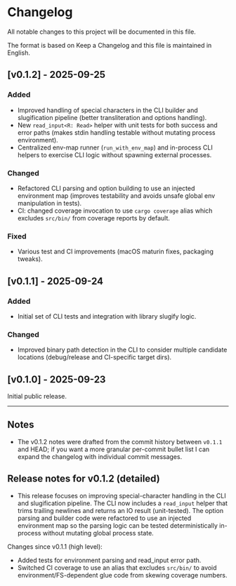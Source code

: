 # Changelog

All notable changes to this project will be documented in this file.

The format is based on Keep a Changelog and this file is maintained in
English.

## [v0.1.2] - 2025-09-25
### Added
- Improved handling of special characters in the CLI builder and slugification
  pipeline (better transliteration and options handling).
- New `read_input<R: Read>` helper with unit tests for both success and error
  paths (makes stdin handling testable without mutating process environment).
- Centralized env-map runner (`run_with_env_map`) and in-process CLI helpers to
  exercise CLI logic without spawning external processes.
### Changed
- Refactored CLI parsing and option building to use an injected environment map
  (improves testability and avoids unsafe global env manipulation in tests).
- CI: changed coverage invocation to use `cargo coverage` alias which excludes
  `src/bin/` from coverage reports by default.
### Fixed
- Various test and CI improvements (macOS maturin fixes, packaging tweaks).

## [v0.1.1] - 2025-09-24
### Added
- Initial set of CLI tests and integration with library slugify logic.
### Changed
- Improved binary path detection in the CLI to consider multiple candidate
  locations (debug/release and CI-specific target dirs).

## [v0.1.0] - 2025-09-23
Initial public release.

---

Notes
-----
- The v0.1.2 notes were drafted from the commit history between `v0.1.1` and
  HEAD; if you want a more granular per-commit bullet list I can expand the
  changelog with individual commit messages.

## Release notes for v0.1.2 (detailed)

- This release focuses on improving special-character handling in the CLI and
  slugification pipeline. The CLI now includes a `read_input` helper that trims
  trailing newlines and returns an IO result (unit-tested). The option parsing
  and builder code were refactored to use an injected environment map so the
  parsing logic can be tested deterministically in-process without mutating
  global process state.

Changes since v0.1.1 (high level):

- Added tests for environment parsing and read_input error path.
- Switched CI coverage to use an alias that excludes `src/bin/` to avoid
  environment/FS-dependent glue code from skewing coverage numbers.

